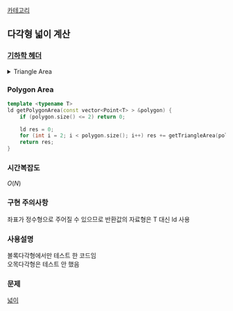 [카테고리](/README.md)
## 다각형 넓이 계산
### [기하학 헤더](/기하학/Geometry%20Header.md)
<details>
<summary>Triangle Area</summary>

```cpp
template <typename T>
inline ld getTriangleArea(const Point<T> &a, const Point<T> &b, const Point<T> &c) {
    return 0.5l * fabsl(a.x * b.y + b.x * c.y + c.x * a.y - a.y * b.x - b.y * c.x - c.y * a.x);
}
```
</details>

### Polygon Area
```cpp
template <typename T>
ld getPolygonArea(const vector<Point<T> > &polygon) {
    if (polygon.size() <= 2) return 0;

    ld res = 0;
    for (int i = 2; i < polygon.size(); i++) res += getTriangleArea(polygon[0], polygon[i - 1], polygon[i]);
    return res;
}
```
### 시간복잡도
$O(N)$   

### 구현 주의사항
좌표가 정수형으로 주어질 수 있으므로 반환값의 자료형은 T 대신 ld 사용

### 사용설명
볼록다각형에서만 테스트 한 코드임   
오목다각형은 테스트 안 했음   

### 문제
[넓이](https://www.acmicpc.net/problem/1077)